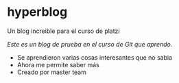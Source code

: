 # hyperblog
Un blog increible para el curso de platzi

*Este es un blog de prueba en el curso de Git que aprendo.*

- Se aprendieron varias cosas interesantes que no sabia
- Ahora me permite saber más
- Creado por master team
